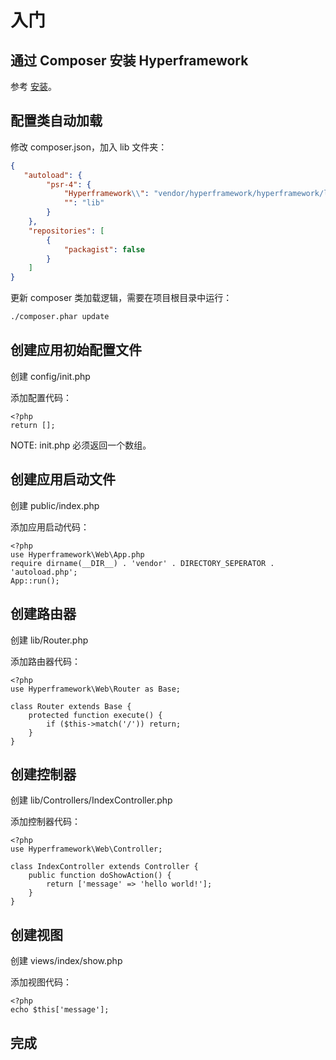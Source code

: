 # 入门

## 通过 Composer 安装 Hyperframework
参考 [安装](/cn/manual/web/installation)。

## 配置类自动加载
修改 composer.json，加入 lib 文件夹：

```.json
{
   "autoload": {
        "psr-4": {
            "Hyperframework\\": "vendor/hyperframework/hyperframework/lib",
            "": "lib"
        }
    },
    "repositories": [
        {
            "packagist": false
        }
    ]
}
```

更新 composer 类加载逻辑，需要在项目根目录中运行：

```.bash
./composer.phar update
```

## 创建应用初始配置文件
创建 config/init.php

添加配置代码：

```.php
<?php
return [];
```

NOTE: init.php 必须返回一个数组。

## 创建应用启动文件
创建 public/index.php

添加应用启动代码：

```.php
<?php
use Hyperframework\Web\App.php
require dirname(__DIR__) . 'vendor' . DIRECTORY_SEPERATOR . 'autoload.php';
App::run();
```

## 创建路由器
创建 lib/Router.php

添加路由器代码：

```.php
<?php
use Hyperframework\Web\Router as Base;

class Router extends Base {
    protected function execute() {
        if ($this->match('/')) return;
    }
}
```

## 创建控制器
创建 lib/Controllers/IndexController.php

添加控制器代码：

```.php
<?php
use Hyperframework\Web\Controller;

class IndexController extends Controller {
    public function doShowAction() {
        return ['message' => 'hello world!'];
    }
}
```

## 创建视图
创建 views/index/show.php

添加视图代码：

```.php
<?php
echo $this['message'];
```

## 完成

